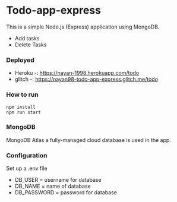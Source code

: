 # Todo-app-express
This is a simple Node.js (Express) application using MongoDB.
+ Add tasks 
+ Delete Tasks

### Deployed
+ Heroku -: https://nayan-1998.herokuapp.com/todo
+ glitch -: https://nayan98-todo-app-express.glitch.me/todo
### How to run
    npm install
    npm run start
    
### MongoDB
MongoDB Atlas a fully-managed cloud database is used in the app.


### Configuration
Set up a .env file
+ DB_USER = username for database
+ DB_NAME = name of database
+ DB_PASSWORD = password for database

  
            
